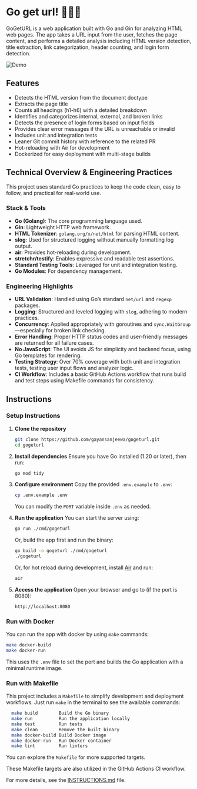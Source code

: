 # Go get url! 🏃‍♂️‍➡

GoGetURL is a web application built with Go and Gin for analyzing HTML web pages. The app takes a URL input from the user, fetches the page content, and performs a detailed analysis including HTML version detection, title extraction, link categorization, header counting, and login form detection.

![Demo](https://github.com/user-attachments/assets/1c726847-2fe3-4c22-bdb2-b7dd5cac037b)

## Features

- Detects the HTML version from the document doctype
- Extracts the page title
- Counts all headings (h1-h6) with a detailed breakdown
- Identifies and categorizes internal, external, and broken links
- Detects the presence of login forms based on input fields
- Provides clear error messages if the URL is unreachable or invalid
- Includes unit and integration tests
- Leaner Git commit history with reference to the related PR 
- Hot-reloading with Air for development
- Dockerized for easy deployment with multi-stage builds

## Technical Overview & Engineering Practices

This project uses standard Go practices to keep the code clean, easy to follow, and practical for real-world use.
### Stack & Tools

- **Go (Golang)**: The core programming language used.
- **Gin**: Lightweight HTTP web framework.
- **HTML Tokenizer**: `golang.org/x/net/html` for parsing HTML content.
- **slog**: Used for structured logging without manually formatting log output.
- **air**: Provides hot-reloading during development.
- **stretchr/testify**: Enables expressive and readable test assertions.
- **Standard Testing Tools**: Leveraged for unit and integration testing.
- **Go Modules**: For dependency management.

### Engineering Highlights

- **URL Validation**: Handled using Go’s standard `net/url` and `regexp` packages.
- **Logging**: Structured and leveled logging with `slog`, adhering to modern practices.
- **Concurrency**: Applied appropriately with goroutines and `sync.WaitGroup`—especially for broken link checking.
- **Error Handling**: Proper HTTP status codes and user-friendly messages are returned for all failure cases.
- **No JavaScript**: The UI avoids JS for simplicity and backend focus, using Go templates for rendering.
- **Testing Strategy**: Over 70% coverage with both unit and integration tests, testing user input flows and analyzer logic.
- **CI Workflow**: Includes a basic GitHub Actions workflow that runs build and test steps using Makefile commands for consistency.

## Instructions

### Setup Instructions

1. **Clone the repository**
   ```bash
   git clone https://github.com/gayansanjeewa/gogeturl.git
   cd gogeturl
   ```

2. **Install dependencies**
   Ensure you have Go installed (1.20 or later), then run:
   ```bash
   go mod tidy
   ```

3. **Configure environment**
   Copy the provided `.env.example` to `.env`:
   ```bash
   cp .env.example .env
   ```
   You can modify the `PORT` variable inside `.env` as needed.


4. **Run the application**
   You can start the server using:
   ```bash
   go run ./cmd/gogeturl
   ```

   Or, build the app first and run the binary:
   ```bash
   go build -o gogeturl ./cmd/gogeturl
   ./gogeturl
   ```

   Or, for hot reload during development, install [Air](https://github.com/air-verse/air) and run:
   ```bash
   air
   ```

5. **Access the application**
   Open your browser and go to (if the port is 8080):
   ```
   http://localhost:8080
   ```

### Run with Docker

You can run the app with docker by using `make` commands:

```bash
make docker-build
make docker-run
```
This uses the `.env` file to set the port and builds the Go application with a minimal runtime image.

### Run with Makefile

This project includes a `Makefile` to simplify development and deployment workflows. Just run `make` in the terminal to see the available commands:

```bash
  make build        Build the Go binary
  make run          Run the application locally
  make test         Run tests
  make clean        Remove the built binary
  make docker-build Build Docker image
  make docker-run   Run Docker container
  make lint         Run linters
```

You can explore the `Makefile` for more supported targets.

These Makefile targets are also utilized in the GitHub Actions CI workflow.

For more details, see the [INSTRUCTIONS.md](./INSTRUCTIONS.md) file.
